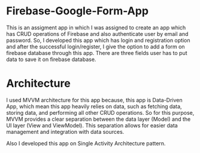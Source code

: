 # Firebase-Google-Form-App

This is an assigment app in which I was assigned to create an app which has CRUD operations of Firebase and also authenticate user by email and password.
So, I developed this app which has login and registration option and after the successful login/register, I give the option to add a form on firebase database through this app. 
There are three fields user has to put data to save it on firebase database. 

# Architecture 
I used MVVM architecture for this app because, this app is Data-Driven App, which mean this app heavily relies on data, such as fetching data, storing data, and performing all other CRUD operations.
So for this purpose, MVVM provides a clear separation between the data layer (Model) and the UI layer (View and ViewModel). This separation allows for easier data management and integration with data sources.

Also I developed this app on Single Activity Architecture pattern.
